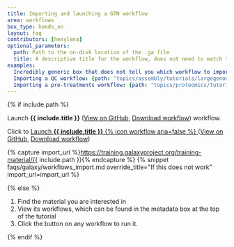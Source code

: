 ```yaml
---
title: Importing and launching a GTN workflow
area: workflows
box_type: hands_on
layout: faq
contributors: [hexylena]
optional_parameters:
  path: Path to the on-disk location of the .ga file
  title: A descriptive title for the workflow, does not need to match the workflow file itself
examples:
  Incredibly generic box that does not tell you which workflow to import: {}
  Importing a QC workflow: {path: "topics/assembly/tutorials/largegenome/workflows/Galaxy-Workflow-Data_QC.ga", title:"Galaxy Workflow Data QC" }
  Importing a pre-treatments workflow: {path: "topics/proteomics/tutorials/metaproteomics/workflows/workflow.ga", title:"Pretreatments"}
---
```


{% if include.path %}

<div class="show-when-galaxy-proxy-active">
<span class="workflow" data-workflow="{{ site.url }}{{ site.baseurl }}{{ include.path | convert_workflow_path_to_trs }}">
  Launch <strong>{{ include.title }}</strong> <i class="fas fa-share-alt" aria-hidden="true"></i>
</span>
(<a href="https://github.com/galaxyproject/training-material/blob/main/{{ include.path }}">View on GitHub</a>, <a href="https://training.galaxyproject.org/training-material/{{ include.path }}">Download workflow</a>)
workflow.
</div>

<div class="hide-when-galaxy-proxy-active">

Click to 
<a href="https://my.galaxy.training/?path=/workflows/trs_import%3Frun_form=true%26trs_url={{ site.url }}{{ site.baseurl }}{{ include.path | convert_workflow_path_to_trs }}">
    Launch <strong>{{ include.title }}</strong> {% icon workflow aria=false %}
</a>
(<a href="https://github.com/galaxyproject/training-material/blob/main/{{ include.path }}">View on GitHub</a>, <a href="https://training.galaxyproject.org/training-material/{{ include.path }}">Download workflow</a>)

</div>

{% capture import_url %}https://training.galaxyproject.org/training-material/{{ include.path }}{% endcapture %}
{% snippet faqs/galaxy/workflows_import.md override_title="If this does not work" import_url=import_url %}

{% else %}

1. Find the material you are interested in
2. View its workflows, which can be found in the metadata box at the top of the tutorial
3. Click the button on any workflow to run it.

{% endif %}
